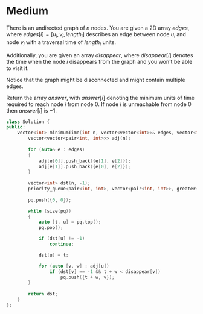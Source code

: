 # Medium

There is an undirected graph of $n$ nodes. You are given a 2D array $edges$, where $edges[i] = [u_i, v_i, length_i]$ describes an edge between node $u_i$ and node $v_i$ with a traversal time of $length_i$ units.

Additionally, you are given an array $disappear$, where $disappear[i]$ denotes the time when the node $i$ disappears from the graph and you won't be able to visit it.

Notice that the graph might be disconnected and might contain multiple edges.

Return the array $answer$, with $answer[i]$ denoting the minimum units of time required to reach node $i$ from node $0$. If node $i$ is unreachable from node $0$ then $answer[i]$ is $-1$.

```cpp
class Solution {
public:
    vector<int> minimumTime(int n, vector<vector<int>>& edges, vector<int>& disappear) {
        vector<vector<pair<int, int>>> adj(n);
        
        for (auto& e : edges)
        {
            adj[e[0]].push_back({e[1], e[2]});
            adj[e[1]].push_back({e[0], e[2]});
        }
        
        vector<int> dst(n, -1);
        priority_queue<pair<int, int>, vector<pair<int, int>>, greater<>> pq;
        
        pq.push({0, 0});

        while (size(pq))
        {
            auto [t, u] = pq.top();
            pq.pop();

            if (dst[u] != -1)
                continue;

            dst[u] = t;

            for (auto [v, w] : adj[u])
                if (dst[v] == -1 && t + w < disappear[v])
                    pq.push({t + w, v});
        }
        
        return dst;
    }
};
```
